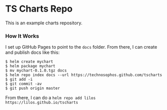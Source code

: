 # TS Charts Repo

This is an example charts repository.

### How It Works

I set up GitHub Pages to point to the `docs` folder. From there, I can
create and publish docs like this:

```console
$ helm create mychart
$ helm package mychart
$ mv mychart-0.1.0.tgz docs
$ helm repo index docs --url https://technosophos.github.com/tscharts
$ git add -i
$ git commit -av
$ git push origin master
```

From there, I can do a `helm repo add lilos
https://lilos.github.io/tscharts`
